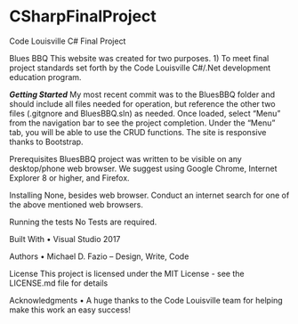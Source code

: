 # CSharpFinalProject
Code Louisville C# Final Project

Blues BBQ
This website was created for two purposes.  1) To meet final project standards set forth by the Code Louisville C#/.Net development education program.    

***Getting Started***
My most recent commit was to the BluesBBQ folder and should include all files needed for operation, but reference the other two files (.gitgnore and BluesBBQ.sln) as needed. 
Once loaded, select “Menu” from the navigation bar to see the project completion.  Under the “Menu” tab, you will be able to use the CRUD functions.
The site is responsive thanks to Bootstrap.  

Prerequisites
BluesBBQ project was written to be visible on any desktop/phone web browser.  We suggest using Google Chrome, Internet Explorer 8 or higher, and Firefox.  

Installing
None, besides web browser.  Conduct an internet search for one of the above mentioned web browsers. 

Running the tests
No Tests are required. 

Built With
•	Visual Studio 2017

Authors
•	Michael D. Fazio – Design, Write, Code

License
This project is licensed under the MIT License - see the LICENSE.md file for details

Acknowledgments
•	A huge thanks to the Code Louisville team for helping make this work an easy success!

